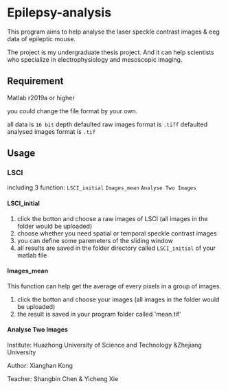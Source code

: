 # Epilepsy-analysis

This program aims to help analyse the laser speckle contrast images & eeg data of epileptic mouse.

The project is my undergraduate thesis project. And it can help scientists who specialize in electrophysiology and mesoscopic imaging.

## Requirement

Matlab r2019a or higher

you could change the file format by your own.

all data is `16 bit` depth
defaulted raw images format is `.tiff`
defaulted analysed images format is `.tif`

## Usage

### LSCI 

including 3 function: `LSCI_initial` `Images_mean` `Analyse Two Images`

#### LSCI_initial

  1. click the botton and choose a raw images of LSCI (all images in the folder would be uploaded)
  2. choose whether you need spatial or temporal speckle contrast images
  3. you can define some paremeters of the sliding window
  4. all results are saved in the folder directory called `LSCI_initial` of your matlab file

#### Images_mean
This function can help get the average of every pixels in a group of images.

  1. click the botton and choose your images (all images in the folder would be uploaded)
  2. the result is saved in your program folder called 'mean.tif'

#### Analyse Two Images



Institute: Huazhong University of Science and Technology
           &Zhejiang University

Author: Xianghan Kong   

Teacher: Shangbin Chen & Yicheng Xie



